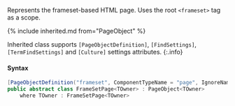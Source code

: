 ﻿Represents the frameset-based HTML page.
Uses the root `<frameset>` tag as a scope.

{% include inherited.md from="PageObject" %}

Inherited class supports `[PageObjectDefinition]`, `[FindSettings]`, `[TermFindSettings]` and `[Culture]` settings attributes.
{:.info}

#### Syntax

```cs
[PageObjectDefinition("frameset", ComponentTypeName = "page", IgnoreNameEndings = "Page,PageObject")]
public abstract class FrameSetPage<TOwner> : PageObject<TOwner>
    where TOwner : FrameSetPage<TOwner>
```